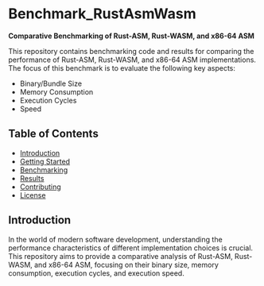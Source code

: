 # Benchmark_RustAsmWasm

**Comparative Benchmarking of Rust-ASM, Rust-WASM, and x86-64 ASM**

This repository contains benchmarking code and results for comparing the performance of Rust-ASM, Rust-WASM, and x86-64 ASM implementations. The focus of this benchmark is to evaluate the following key aspects:

- Binary/Bundle Size
- Memory Consumption
- Execution Cycles
- Speed

## Table of Contents

- [Introduction](#introduction)
- [Getting Started](#getting-started)
- [Benchmarking](#benchmarking)
- [Results](#results)
- [Contributing](#contributing)
- [License](#license)

## Introduction

In the world of modern software development, understanding the performance characteristics of different implementation choices is crucial. This repository aims to provide a comparative analysis of Rust-ASM, Rust-WASM, and x86-64 ASM, focusing on their binary size, memory consumption, execution cycles, and execution speed.
